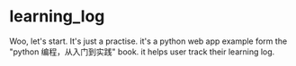 # learning_log
Woo, let's start. It's just a practise.
it's a python web app example form the "python 编程，从入门到实践" book.
it helps user track their learning log.

